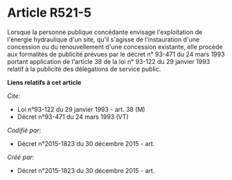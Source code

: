 # Article R521-5

Lorsque la personne publique concédante envisage l'exploitation de l'énergie hydraulique d'un site, qu'il s'agisse de
l‘instauration d'une concession ou du renouvellement d'une concession existante, elle procède aux formalités de publicité
prévues par le décret n° 93-471 du 24 mars 1993 portant application de l'article 38 de la loi n° 93-122 du 29 janvier 1993
relatif à la publicité des délégations de service public.

**Liens relatifs à cet article**

_Cite_:

  - Loi n°93-122 du 29 janvier 1993 - art. 38 (M)
  - Décret n°93-471 du 24 mars 1993 (VT)

_Codifié par_:

  - Décret n°2015-1823 du 30 décembre 2015 - art.

_Créé par_:

  - Décret n°2015-1823 du 30 décembre 2015 - art.
